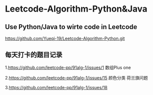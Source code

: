 # Leetcode-Algorithm-Python&Java
## Use Python/Java to wirte code in Leetcode
https://github.com/Yueqi-19/Leetcode-Algorithm-Python.git
## 每天打卡的题目记录
1.https://github.com/leetcode-pp/91alg-1/issues/1 数组Plus one

2.https://github.com/leetcode-pp/91alg-1/issues/15 颜色分类 荷兰旗问题

3.https://github.com/leetcode-pp/91alg-1/issues/18
